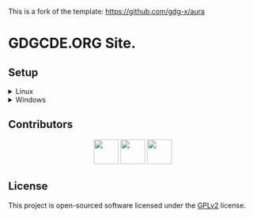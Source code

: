 This is a fork of the template: https://github.com/gdg-x/aura

# GDGCDE.ORG Site.

## Setup

<div>
    <details>
    <summary>Linux</summary>
    <br>
    <h3>Install dependencies.</h3>
    <code>composer install</code>
    <br>
    <code>yarn install</code>
    <br>
    <h3>Generate .env file and app key.</h3>
    <code>cat .env.example > .env</code>
    <br>
    <code>php artisan key:generate</code>
    <br>
    </details>
</div>

<div>
    <details>
    <summary>Windows</summary>
    <br>
    <h3>Install dependencies.</h3>
    <code>composer install</code>
    <br>
    <code>yarn install</code>
    <br>
    <h3>Generate .env file and app key.</h3>
    <code>type .env.example > .env</code>
    <br>
    <code>php artisan key:generate</code>
    <br>
    </details>
</div>

## Contributors

<p align="center">
    <a href="https://github.com/mingui"><img src="https://avatars0.githubusercontent.com/u/4925830?s=460&v=4" heigth="50" width="50"></a>
    <a href="https://github.com/magzoa"><img src="https://avatars0.githubusercontent.com/u/15847065?s=460&v=4" heigth="50" width="50"></a>
    <a href="https://github.com/SackSlab"><img src="https://avatars0.githubusercontent.com/u/20197888?s=460&v=4" heigth="50" width="50"></a>
</p>

## License

This project is open-sourced software licensed under the [GPLv2](https://www.gnu.org/licenses/old-licenses/gpl-2.0.html) license.

